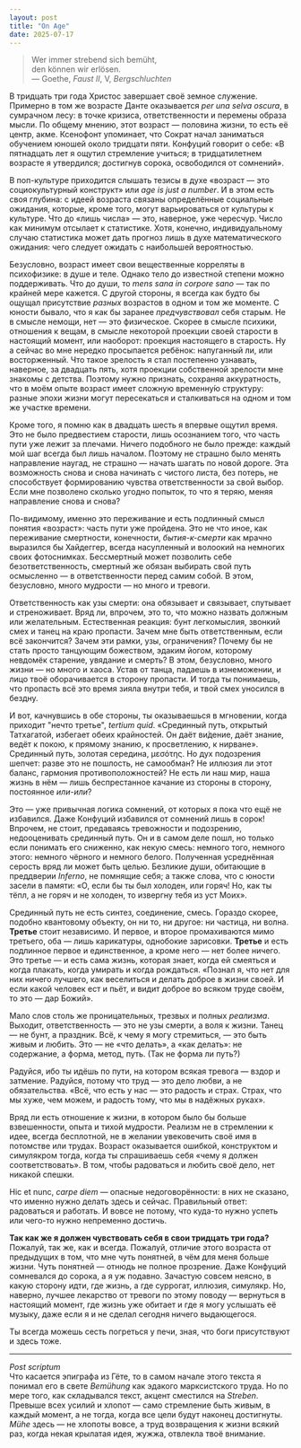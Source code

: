 ```yaml
---
layout: post
title: "On Age"
date: 2025-07-17
---
```


> Wer immer strebend sich bemüht,  
> den können wir erlösen.  
> — Goethe, _Faust II_, V, _Bergschluchten_

В тридцать три года Христос завершает своё земное служение. Примерно в том же возрасте Данте оказывается _per una selva oscura_, в сумрачном лесу: в точке кризиса, ответственности и перемены образа мысли. По общему мнению, этот возраст — половина жизни, то есть её центр, акме. Ксенофонт упоминает, что Сократ начал заниматься обучением юношей около тридцати пяти. Конфуций говорит о себе: «В пятнадцать лет я ощутил стремление учиться; в тридцатилетнем возрасте я утвердился; достигнув сорока, освободился от сомнений».

В поп-культуре приходится слышать тезисы в духе «возраст — это социокультурный конструкт» или _age is just a number_. И в этом есть своя глубина: с идеей возраста связаны определённые социальные ожидания, которые, кроме того, могут варьироваться от культуры к культуре. Что до «лишь числа» — это, наверное, уже чересчур. Число как минимум отсылает к статистике. Хотя, конечно, индивидуальному случаю статистика может дать прогноз лишь в духе математического ожидания: чего следует ожидать с наибольшей вероятностью.

Безусловно, возраст имеет свои вещественные корреляты в психофизике: в душе и теле. Однако тело до известной степени можно поддерживать. Что до души, то _mens sana in corpore sano_ — так по крайней мере кажется. С другой стороны, я всегда как будто бы ощущал присутствие _разных_ возрастов в одном и том же моменте. С юности бывало, что я как бы заранее _предчувствовал_ себя старым. Не в смысле немощи, нет — это физическое. Скорее в смысле психики, отношения к вещам, в смысле некоторой проекции своей старости в настоящий момент, или наоборот: проекция настоящего в старость. Ну а сейчас во мне нередко просыпается ребёнок: напуганный ли, или восторженный. Что такое зрелость я стал постепенно узнавать, наверное, за двадцать пять, хотя проекции собственной зрелости мне знакомы с детства. Поэтому нужно признать, сохраняя аккуратность, что в моём опыте возраст имеет сложную временну́ю структуру: разные эпохи жизни могут пересекаться и сталкиваться на одном и том же участке времени.

Кроме того, я помню как в двадцать шесть я впервые ощутил время. Это не было предвестием старости, лишь осознанием того, что часть пути уже лежит за плечами. Ничего подобного не было прежде: каждый мой шаг всегда был лишь началом. Поэтому не страшно было менять направление наугад, не страшно — начать шагать по новой дороге. Эта возможность снова и снова начинать с чистого листа, без потерь, не способствует формированию чувства ответственности за свой выбор. Если мне позволено сколько угодно попыток, то что я теряю, меняя направление снова и снова?

По-видимому, именно это переживание и есть подлинный смысл понятия «возраст»: часть пути уже пройдена. Это не что иное, как переживание смертности, конечности, _бытия-к-смерти_ как мрачно выразился бы Хайдеггер, всегда насупленный и волоокий на немногих своих фотоснимках. Бессмертный может позволить себе безответственность, смертный же обязан выбирать свой путь осмысленно — в ответственности перед самим собой. В этом, безусловно, много мудрости — но много и тревоги.

Ответственность как узы смерти: она обязывает и связывает, спутывает и стреноживает. Вряд ли, впрочем, это то, что можно назвать должным или желательным. Естественная реакция: бунт легкомыслия, звонкий смех и танец на краю пропасти. Зачем мне быть ответственным, если всё закончится? Зачем эти рамки, узы, ограничения? Почему бы не стать просто танцующим божеством, эдаким йогом, которому невдомёк старение, увядание и смерть? В этом, безусловно, много жизни — но много и хаоса. Устав от танца, падаешь в изнеможении, и лицо твоё оборачивается в сторону пропасти. И тогда ты понимаешь, что пропасть всё это время зияла внутри тебя, и твой смех уносился в бездну.

И вот, качнувшись в обе стороны, ты оказываешься в мгновении, когда приходит "нечто третье", _tertium quid_. «Срединный путь, открытый Татхагатой, избегает обеих крайностей. Он даёт ви́дение, даёт знание, ведёт к покою, к прямому знанию, к просветлению, к нирване». Срединный путь, золотая середина, μεσότης. Но дух подозрения шепчет: разве это не пошлость, не самообман? Не иллюзия ли этот баланс, гармония противоположностей? Не есть ли наш мир, наша жизнь в нём — лишь беспрестанное качание из стороны в сторону, постоянное _или-или_?

Это — уже привычная логика сомнений, от которых я пока что ещё не избавился. Даже Конфуций избавился от сомнений лишь в сорок! Впрочем, не стоит, предаваясь тревожности и подозрению, недооценивать срединный путь. Он и в самом деле пошл, но только если понимать его сниженно, как некую смесь: немного того, немного этого: немного чёрного и немного белого. Полученная усреднённая серость вряд ли может быть целью. Безликие души, обитающие в преддверии _Inferno_, не помнящие себя; а также слова, что с юности засели в памяти: «О, если бы ты был холоден, или горяч! Но, как ты тёпл, а не горяч и не холоден, то извергну тебя из уст Моих».

Срединный путь не есть синтез, соединение, смесь. Гораздо скорее, подобно квантовому объекту, он ни то, ни другое: ни частица, ни волна. **Третье** стоит независимо. И первое, и второе промахиваются мимо третьего, оба — лишь карикатуры, однобокие зарисовки. **Третье** и есть подлинное первое и единственное, а кроме него — нет более ничего. Это третье — и есть сама жизнь, которая знает, когда ей смеяться и когда плакать, когда умирать и когда рождаться. «Познал я, что нет для них ничего лучшего, как веселиться и делать доброе в жизни своей. И если какой человек ест и пьёт, и видит доброе во всяком труде своём, то это — дар Божий».

Мало слов столь же проницательных, трезвых и полных _реализма_. Выходит, ответственность — это не узы смерти, а воля к жизни. Танец — не бунт, а праздник. Всё, к чему я могу стремиться, — это быть живым и любить. Это — не «что делать», а «как делать»: не содержание, а форма, метод, путь. (Так не форма ли путь?)

Радуйся, ибо ты идёшь по пути, на котором всякая тревога — вздор и затмение. Радуйся, потому что труд — это дело любви, а не обязательства. «Всё, что есть у нас — это радость и страх. Страх, что мы хуже, чем можем, и радость тому, что мы в надёжных руках».

Вряд ли есть отношение к жизни, в котором было бы больше взвешенности, опыта и тихой мудрости. Реализм не в стремлении к идее, всегда бесплотной, не в желании увековечить своё имя в потомстве или трудах. Возраст оказывается ошибкой, конструктом и симулякром тогда, когда ты спрашиваешь себя «чему я должен соответствовать». В том, чтобы радоваться и любить своё дело, нет никакой спешки.

Hic et nunc, _carpe diem_ — опасные недоговорённости: в них не сказано, что именно нужно делать здесь и сейчас. Правильный ответ: радоваться и работать. И вовсе не потому, что куда-то нужно успеть или чего-то нужно непременно достичь.

**Так как же я должен чувствовать себя в свои тридцать три года?** Пожалуй, так же, как и всегда. Пожалуй, отличие этого возраста от предыдущих в том, что мне чуть понятней, в чём для меня больше жизни. Чуть понятней — отнюдь не полное прозрение. Даже Конфуций сомневался до сорока, а я уж подавно. Зачастую совсем неясно, в какую сторону идти, где жизнь, а где суррогат, иллюзия, симулякр. Но, наверно, лучшее лекарство от тревоги по этому поводу — вернуться в настоящий момент, где жизнь уже обитает и где я могу услышать её музыку, даже если я и не сделал сегодня ничего выдающегося.

Ты всегда можешь сесть погреться у печи, зная, что боги присутствуют и здесь тоже.

---

_Post scriptum_  
Что касается эпиграфа из Гёте, то в самом начале этого текста я понимал его в свете _Bemühung_ как эдакого марксистского труда. Но по мере того, как складывался текст, акцент сместился на _Streben_. Превыше всех усилий и хлопот — само стремление быть живым, в каждый момент, а не тогда, когда все цели будут наконец достигнуты. _Mühe_ здесь — не хлопоты вовсе, а труд возвращения к жизни всякий раз, когда некая крылатая идея, жужжа, отвлекла твоё внимание.
